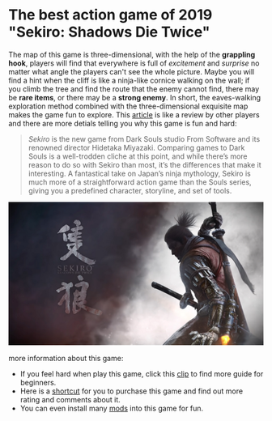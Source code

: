 # **The best action game of 2019 "Sekiro: Shadows Die Twice"**

The map of this game is three-dimensional, with the help of the **grappling hook**, players will find that everywhere is full of _excitement_ and _surprise_ no matter what angle the players can't see the whole picture. Maybe you will find a hint when the cliff is like a ninja-like cornice walking on the wall; if you climb the tree and find the route that the enemy cannot find, there may be **rare items**, or there may be a **strong enemy**. In short, the eaves-walking exploration method combined with the three-dimensional exquisite map makes the game fun to explore. This [article](https://www.theverge.com/2019/3/22/18277376/sekiro-shadows-die-twice-review-xbox-ps4-pc) is like a review by other players and there are more detials telling you why this game is fun and hard:

> _Sekiro_ is the new game from Dark Souls studio From Software and its renowned director Hidetaka Miyazaki. Comparing games to Dark Souls is a well-trodden cliche at this point, and while there’s more reason to do so with Sekiro than most, it’s the differences that make it interesting. A fantastical take on Japan’s ninja mythology, Sekiro is much more of a straightforward action game than the Souls series, giving you a predefined character, storyline, and set of tools.

![The main character with his nija sword and the game's name](imgs/sekiro.jpg)

more information about this game:
- If you feel hard when play this game, click this [clip](https://www.youtube.com/watch?v=GfjxTIHQheg) to find more guide for beginners.
- Here is a [shortcut](https://store.steampowered.com/app/814380/Sekiro_Shadows_Die_Twice/) for you to purchase this game and find out more rating and comments about it.
- You can even install many [mods](https://www.nexusmods.com/sekiro/mods/) into this game for fun.
